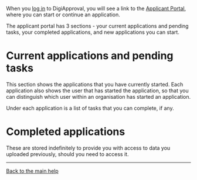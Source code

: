 When you [log in][login] to DigiApproval, you will see a link to the [Applicant Portal][portal], where you can start or continue an application.

The applicant portal has 3 sections - your current applications and pending tasks, your completed applications, and new applications you can start.

# Current applications and pending tasks

This section shows the applications that you have currently started. Each application also shows the user that has started the application, so that you can distinguish which user within an organisation has started an application.

Under each application is a list of tasks that you can complete, if any.

# Completed applications

These are stored indefinitely to provide you with access to data you uploaded previously, should you need to access it.

-------------

[Back to the main help](/pages/help/)

[portal]: /digiapproval/applicant_home
[login]: /digiapproval/login
